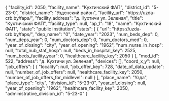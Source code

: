 {
    "facility_id": 2050,
    "facility_name": "Кухтичский ФАП",
    "district_id": "5-23-0",
    "district_name": "Узденский район",
    "facility_url": "https:\/\/uzda-crb.by\/faps\/",
    "facility_address": "д. Кухтичи ул. Зеленая",
    "title": "Кухтичский ФАП",
    "facility_type": null,
    "ap_1": "18",
    "name": "Кухтичский ФАП",
    "state": "public institution",
    "stats": [
        {
            "url": "https:\/\/uzda-crb.by\/faps\/",
            "dep_name": "0",
            "date_year": "2023",
            "num_beds_dep": 0,
            "num_deps_year": 0,
            "num_doctors_dep": 0,
            "num_doctors_med": 0,
            "year_of_closing": "city",
            "year_of_opening": "1962",
            "num_nurse_in_hosp": null,
            "total_nub_staf_hosp": null,
            "beds_in_hospital_key": 2525,
            "num_beds_facility_year": 0,
            "healthcare_facility_key": 2050
        }
    ],
    "med_id": 522,
    "address": "д. Кухтичи ул. Зеленая",
    "devices": [],
    "coord_x_y": null,
    "job_offers": [
        {
            "locality": null,
            "job_offer_key": 728,
            "date_of_data_update": null,
            "number_of_job_offers": null,
            "healthcare_facility_key": 2050,
            "number_of_job_offers_for_midlevel": null
        }
    ],
    "place_name": "Узда",
    "place_type": "city",
    "division_id": "5-23-0",
    "year_of_closing": null,
    "year_of_opening": "1962",
    "healthcare_facility_key": 2050,
    "administrative_division_id": "5-23-0"
}